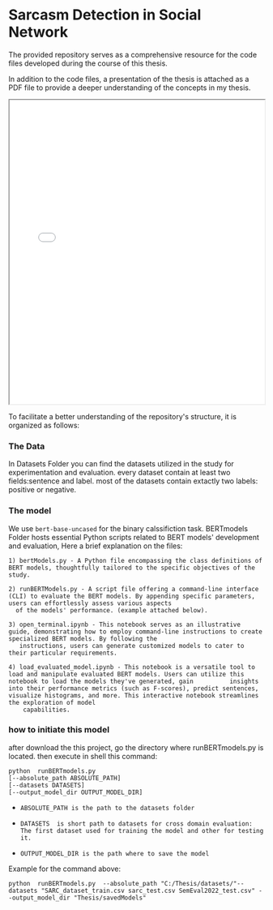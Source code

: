 # Sarcasm Detection in Social Network

The provided repository serves as a comprehensive resource for the code files developed during the course of this thesis.

In addition to the code files, a presentation of the thesis is attached as a PDF file to provide a deeper understanding of the concepts in my thesis.

<iframe src="Thesis defense.pdf" width="100%" height="600px"></iframe>



To facilitate a better understanding of the repository's structure, it is organized as follows:

### The Data
In Datasets Folder you can find the datasets utilized in the study for experimentation and evaluation.
every dataset contain at least two fields:sentence and label.
most of the datasets contain extactly two labels: positive or negative.

### The model
We use `bert-base-uncased` for the binary calssifiction task. 
BERTmodels Folder hosts essential Python scripts related to BERT models' development and evaluation,
Here a brief explanation on the files: 

    1) bertModels.py - A Python file encompassing the class definitions of BERT models, thoughtfully tailored to the specific objectives of the study.
    
    2) runBERTModels.py - A script file offering a command-line interface (CLI) to evaluate the BERT models. By appending specific parameters, users can effortlessly assess various aspects 
      of the models' performance. (example attached below).
      
    3) open_terminal.ipynb - This notebook serves as an illustrative guide, demonstrating how to employ command-line instructions to create specialized BERT models. By following the      
       instructions, users can generate customized models to cater to their particular requirements.
       
    4) load_evaluated_model.ipynb - This notebook is a versatile tool to load and manipulate evaluated BERT models. Users can utilize this notebook to load the models they've generated, gain          insights into their performance metrics (such as F-scores), predict sentences, visualize histograms, and more. This interactive notebook streamlines the exploration of model    
        capabilities.
       	

### how to initiate this model
after download the this project, go the directory where
runBERTmodels.py is located. then execute in shell this command:

```
python  runBERTmodels.py
[--absolute_path ABSOLUTE_PATH]
[--datasets DATASETS]
[--output_model_dir OUTPUT_MODEL_DIR]
```


 	
-     ABSOLUTE_PATH is the path to the datasets folder
-     DATASETS  is short path to datasets for cross domain evaluation:
      The first dataset used for training the model and other for testing it.
-     OUTPUT_MODEL_DIR is the path where to save the model

Example for the command above:

```
python  runBERTmodels.py  --absolute_path "C:/Thesis/datasets/"--datasets "SARC_dataset_train.csv sarc_test.csv SemEval2022_test.csv" --output_model_dir "Thesis/savedModels"
```
